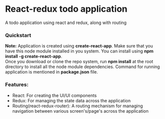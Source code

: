 <h1>React-redux todo application</h1>
<p>A todo application using react and redux, along with routing</p>
<h3>Quickstart</h3>
<div><strong>Note:</strong> Application is created using <strong>create-react-app</strong>. Make sure that you have this node module installed in you system. You can install using <strong>npm install -g create-react-app</strong>.</div>
<div>Once you download or clone the repo system, run <b>npm install</b> at the root directory to install all the node module dependencies. Command for running application is mentioned in <b>package.json</b> file.</div>
<h3>Features:</h3>
<ul>
<li>React: For creating the UI/UI components</li>
 <li>Redux: For managing the state data across the application</li>
  <li>Routing(react-redux-router): A routing mechanism for managing navigation between various screen's/page's across the application</li>
</ul>
